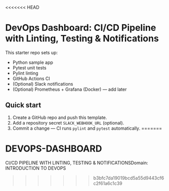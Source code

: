 <<<<<<< HEAD
# DevOps Dashboard: CI/CD Pipeline with Linting, Testing & Notifications

This starter repo sets up:
- Python sample app
- Pytest unit tests
- Pylint linting
- GitHub Actions CI
- (Optional) Slack notifications
- (Optional) Prometheus + Grafana (Docker) — add later

## Quick start
1) Create a GitHub repo and push this template.
2) Add a repository secret `SLACK_WEBHOOK_URL` (optional).
3) Commit a change — CI runs `pylint` and `pytest` automatically.
=======
# DEVOPS-DASHBOARD
CI/CD PIPELINE WITH LINTING, TESTING &amp; NOTIFICATIONSDomain: INTRODUCTION TO DEVOPS
>>>>>>> b3bfc7da19019bcd5a55d9443cf6c2f61a6c1c39
